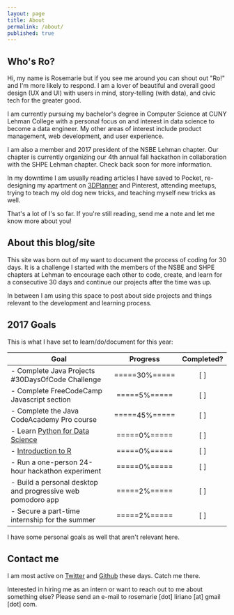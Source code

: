 ```yaml
---
layout: page
title: About
permalink: /about/
published: true
---
```


## Who's Ro?
Hi, my name is Rosemarie but if you see me around you can shout out "Ro!" and I'm more likely to respond. I am a lover of beautiful and overall good design (UX and UI) with users in mind, story-telling (with data), and civic tech for the greater good. 

I am currently pursuing my bachelor's degree in Computer Science at CUNY Lehman College with a personal focus on and interest in data science to become a data engineer. My other areas of interest include product management, web development, and user experience. 

I am also a member and 2017 president of the NSBE Lehman chapter. Our chapter is currently organizing our 4th annual fall hackathon in collaboration with the SHPE Lehman chapter. Check back soon for more information.

In my downtime I am usually reading articles I have saved to Pocket, re-designing my apartment on [3DPlanner](https://roomstyler.com/3dplanner "RoomStyler 3DPlanner") and Pinterest, attending meetups, trying to teach my old dog new tricks, and teaching myself new tricks as well.

That's a lot of I's so far. If you're still reading, send me a note and let me know more about you! 

## About this blog/site
This site was born out of my want to document the process of coding for 30 days. It is a challenge I started with the members of the NSBE and SHPE chapters at Lehman to encourage each other to code, create, and learn for a consecutive 30 days and continue our projects after the time was up. 

In between I am using this space to post about side projects and things relevant to the development and learning process. 

## 2017 Goals
This is what I have set to learn/do/document for this year:

| Goal | Progress | Completed? |
| --- | :---: | :---: |
| - Complete Java Projects #30DaysOfCode Challenge | =====30%===== | [ ] |
| - Complete FreeCodeCamp Javascript section | =====5%===== | [ ] |
| - Complete the Java CodeAcademy Pro course | =====45%===== | [ ] |
| - Learn [Python for Data Science](https://www.datacamp.com/courses/intro-to-python-for-data-science?tap_a=5644-dce66f&tap_s=25742-a9b295&tm_spot=special_post) | =====0%===== | [ ] |
| - [Introduction to R](https://www.datacamp.com/courses/free-introduction-to-r?tap_a=5644-dce66f&tap_s=25742-a9b295&tm_spot=special_post) | =====0%===== | [ ] |
| - Run a one-person 24-hour hackathon experiment | =====0%===== | [ ] |
| - Build a personal desktop and progressive web pomodoro app | =====2%===== | [ ] |
| - Secure a part-time internship for the summer | =====2%===== | [ ] |

I have some personal goals as well that aren't relevant here. 

## Contact me

I am most active on [Twitter](https://twitter.com/rosemariesays "Rosemariesays Twitter") and [Github](https://github.com/seerocode "Rosemarie Github") these days. Catch me there.

Interested in hiring me as an intern or want to reach out to me about something else? Please send an e-mail to rosemarie [dot] liriano [at] gmail [dot] com.

